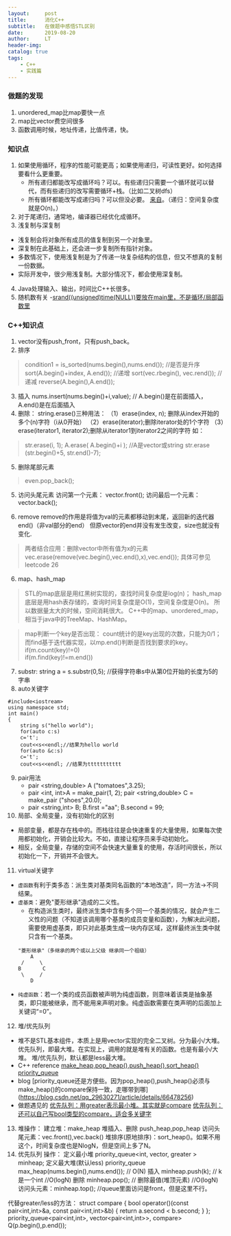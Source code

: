 ```yaml
---
layout:     post
title:      消化C++
subtitle:   在做题中感悟STL区别
date:       2019-08-20
author:     LT
header-img: 
catalog: true
tags:
    - C++
    - 实践篇
---
```



### 做题的发现
1. unordered_map比map要快一点
2. map比vector费空间很多
3. 函数调用时候，地址传递，比值传递，快。

### 知识点
1. 如果使用循环，程序的性能可能更高；如果使用递归，可读性更好。如何选择要看什么更重要。
    - 所有递归都能改写成循环吗？可以。有些递归只需要一个循环就可以替代，而有些递归的改写需要循环+栈。（比如二叉树dfs）
    - 所有循环都能改写成递归吗？可以但没必要。
[来自](http://stackoverflow.com/a/72694/139117)。（递归：空间复杂度就是O(n)。）
2. 对于尾递归，通常地，编译器已经优化成循环。
3. 浅复制与深复制
- 浅复制会将对象所有成员的值复制到另一个对象里。
- 深复制在此基础上，还会进一步复制所有指针对象。
- 多数情况下，使用浅复制是为了传递一块复杂结构的信息，但又不想真的复制一份数据。
- 实际开发中，很少用浅复制。大部分情况下，都会使用深复制。
4. Java处理输入、输出，时间比C++长很多。
5. 随机数有关
  -[srand((unsigned)time(NULL))要放在main里，不是循环/局部函数里](https://www.icourse163.org/forum/1001974001/topic-1004795563.htm?sortType=1&pageIndex=1)



### C++知识点
1. vector没有push_front，只有push_back。
2. 排序
>condition1 = is_sorted(nums.begin(),nums.end()); //是否是升序
>sort(A.begin()+index, A.end()); //递增
>sort(vec.rbegin(), vec.rend()); //递减
>reverse(A.begin(),A.end());
3. 插入
nums.insert(nums.begin()+i,value); // A.begin()是在前面插入，A.end()是在后面插入
4. 删除：
string.erase()三种用法：
（1）erase(index, n); 删除从index开始的多个(n)字符（i从0开始）
（2）erase(iterator);删除iterator处的1个字符
（3）erase(iterator1, iterator2);删除从iterator1到iterator2之间的字符
如：
>str.erase(i, 1);
>A.erase( A.begin()+i );    //A是vector或string
>str.erase (str.begin()+5, str.end()-7);
5. 删除尾部元素
>even.pop_back(); 
5. 访问头尾元素
访问第一个元素： vector.front();
访问最后一个元素： vector.back();

6. remove
remove的作用是将值为val的元素都移动到末尾，返回新的迭代器end()（非val部分的end）
但原vector的end并没有发生改变，size也就没有变化.
>两者结合应用：删除vector中所有值为x的元素
vec.erase(remove(vec.begin(),vec.end(),x),vec.end());
具体可参见leetcode 26

6. map、hash_map
>STL的map底层是用红黑树实现的，查找时间复杂度是log(n)；
hash_map底层是用hash表存储的，查询时间复杂度是O(1)，空间复杂度是O(n)。
所以数据量太大的时候，空间消耗很大。
>C++中的map、unordered_map，相当于java中的TreeMap、HashMap。

>map判断一个key是否出现：
count统计的是key出现的次数，只能为0/1；而find基于迭代器实现，以mp.end()判断是否找到要求的key。
if(m.count(key)!=0)   
if(m.find(key)!=m.end())
7. substr:
string a = s.substr(0,5); //获得字符串s中从第0位开始的长度为5的字串
8. auto关键字
```
#include<iostream>
using namespace std;
int main()
{
    string s("hello world");
    for(auto c:s)
    c='t';
    cout<<s<<endl;//结果为hello world
    for(auto &c:s)
    c='t';
    cout<<s<<endl; //结果为ttttttttttt
```
9. pair用法
    - pair <string,double> A ("tomatoes",3.25);
    - pair <int, int>A = make_pair(1, 2);
      pair <string,double> C = make_pair ("shoes",20.0);	
    - pair <string,int> B;  B.first ="aa";  B.second = 99;
10. 局部、全局变量，没有初始化的区别
  - 局部变量，都是存在栈中的。而栈往往是会快速重复的大量使用，如果每次使用都初始化，开销会比较大。不如，直接让程序员来手动初始化。
  - 相反，全局变量，存储的空间不会快速大量重复的使用，存活时间很长，所以初始化一下，开销并不会很大。
11. virtual关键字
  - `虚函数`有利于类多态：派生类对基类同名函数的“本地改造”，同一方法->不同结果。
  - `虚基类`：避免"菱形继承"造成的二义性。
    * 在构造派生类时，最终派生类中含有多个同一个基类的情况，就会产生二义性的问题（不知道该调用哪个基类的成员变量和函数），为解决此问题，需要使用虚基类，即只对此基类生成一块内存区域，这样最终派生类中就只含有一个基类。
    ```
    "菱形继承"（多继承的两个或以上父级 继承同一个祖级）
        A 
     /     \ 
    B       C 
     \     / 
        D
    ```  
  - `纯虚函数`：若一个类的成员函数被声明为纯虚函数，则意味着该类是抽象基类，即只能被继承，而不能用来声明对象。纯虚函数需要在类声明的后面加上关键词“=0”。

12. 堆/优先队列
  - 堆不是STL基本组件，本质上是用vector实现的完全二叉树。分为最小/大堆。
   优先队列，即最大堆。在实现上，调用的就是堆有关的函数。也是有最小/大堆。
   堆/优先队列，默认都是less最大堆。
  - C++ reference
    [make_heap,pop_heap(),push_heap(),sort_heap()](http://www.cplusplus.com/reference/algorithm/make_heap/)
    [priority_queue](http://www.cplusplus.com/reference/queue/priority_queue/priority_queue/)
  - blog
    [priority_queue还是方便些。因为pop_heap(),push_heap()必须与make_heap()的compare保持一致，走哪带到哪] (https://blog.csdn.net/qq_29630271/article/details/66478256)
  - 做题遇见的
    [优先队列：用greater表示最小堆。其实就是compare](https://www.jiuzhang.com/problem/best-time-to-buy-and-sell-stock-v/)
    [优先队列：还可以自己写bool类型的compare，适合多关键字](https://leetcode.com/problems/merge-k-sorted-lists/discuss/10527/Difference-between-Priority-Queue-and-Heap-and-C%2B%2B-implementation)

13. 堆操作：
  建立堆：make_heap
  堆插入、删除 push_heap,pop_heap
  访问头尾元素：vec.front(),vec.back()
  堆排序(原地排序)：sort_heap()。如果不用这个，时间复杂度也是NlogN，但是空间上多了N。
14. 优先队列 操作：
  定义最小堆            priority_queue<int, vector<int>, greater<int> > minheap;
  定义最大堆(默认less)   priority_queue<int> max_heap(nums.begin(),nums.end());  // O(N)
  插入 minheap.push(k);        // k是一个int           //O(logN)
  删除 minheap.pop();          // 删除最值(堆顶元素)    //O(logN)
  访问头元素：minheap.top();    //queue里面访问是front，但是这里不行。
  
  代替greater/less的方法：
  struct compare {
  bool operator()(const pair<int,int>&a, const pair<int,int>&b) {
      return a.second < b.second;
    }
  };
  priority_queue<pair<int,int>, vector<pair<int,int>>, compare> Q(p.begin(),p.end());